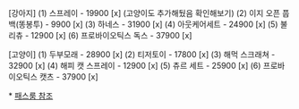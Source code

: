 [강아지]
(1) 스프레이 - 19900 [x] (고양이도 추가해뒀음 확인해보기)
(2) 이지 오픈 풉백(똥봉투) - 9900 [x]
(3) 하네스 - 31900 [x]
(4) 아웃케어세트 - 24900 [x]
(5) 불리츄 - 12900 [x]
(6) 프로바이오틱스 독스 - 37900 [x]

[고양이]
(1) 두부모래 - 28900 [x]
(2) 티저토이 - 17800 [x]
(3) 해먹 스크래쳐 - 32900 [x]
(4) 해피 캣 스프레이 - 12900 [x]
(5) 츄르 세트 - 25900 [x]
(6) 프로바이오틱스 캣츠 - 37900 [x]

\* [패스룸 참조](https://pethroom.com/)
